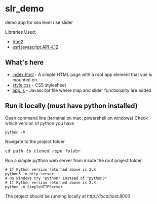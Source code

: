 # slr_demo
demo app for sea level rise slider

Libraries Used:
* [Vue2](https://vuejs.org/v2/api/)
* [esri javascript API 4.12](https://developers.arcgis.com/javascript/latest/api-reference/)

## What's here
* [index.html](index.html) - A simple HTML page with a root app element that vue is mounted on
* [style.css](style.css) - CSS stylesheet
* [app.js](app.js) - Javascript file where map and slider functionality are added

## Run it locally (must have python installed)
Open command line (terminal on mac, powershell on windows)
Check which version of python you have
```
python -V
```
Navigate to the project folder
<pre>
cd <i>path to cloned repo folder</i>
</pre>
Run a simple pytthon web server from inside the root project folder
```
# If Python version returned above is 3.X
python3 -m http.server
# On windows try "python" instead of "python3"
# If Python version returned above is 2.X
python -m SimpleHTTPServer
```
The project should be running locally at *http://localhost:8000*
